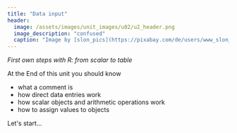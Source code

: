 ```yaml
---
title: "Data input"
header:
  image: /assets/images/unit_images/u02/u2_header.png
  image_description: "confused"
  caption: "Image by [slon_pics](https://pixabay.com/de/users/www_slon_pics-5203613/?utm_source=link-attribution&amp;utm_medium=referral&amp;utm_campaign=image&amp;utm_content=2261021) [from pixabay](https://pixabay.com/de/?utm_source=link-attribution&amp;utm_medium=referral&amp;utm_campaign=image&amp;utm_content=2261021)"
---
```

*First own steps with R: from scalar to table*

<!--more-->

At the End of this unit you should know

* what a comment is
* how direct data entries work
* how scalar objects and arithmetic operations work
* how to assign values to objects

Let's start...


<!--
## Further reading

add some day
-->
